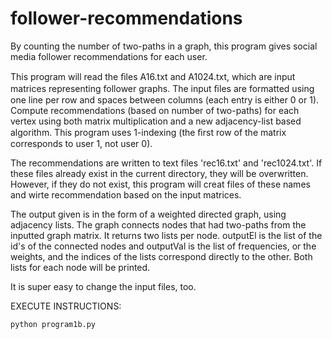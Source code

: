 # follower-recommendations
By counting the number of two-paths in a graph, this program gives social media follower recommendations for each user.


 This program will read the ﬁles A16.txt and A1024.txt, which are input matrices representing follower graphs.
 The input ﬁles are formatted using one line per row and spaces between columns (each entry is either 0 or 1). Compute
 recommendations (based on number of two-paths) for each vertex using both matrix multiplication and a new adjacency-list based algorithm.
 This program uses 1-indexing (the ﬁrst row of the matrix corresponds to user 1, not user 0).

The recommendations are written to text files 'rec16.txt' and 'rec1024.txt'. If these files already exist in the current directory,
they will be overwritten. However, if they do not exist, this program will creat files of these names and wirte recommendation based on
the input matrices. 

The output given is in the form of a weighted directed graph, using adjacency lists. The graph connects nodes that had two-paths from the 
inputted graph matrix. It returns two lists per node. outputEl is the list of the id's of the connected nodes and outputVal is the list
of frequencies, or the weights, and the indices of the lists correspond directly to the other. Both lists for each node will be printed.

It is super easy to change the input files, too.

EXECUTE INSTRUCTIONS:

	python program1b.py
